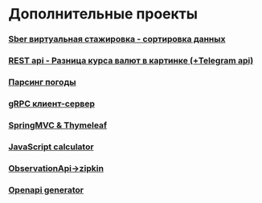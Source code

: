 # Дополнительные проекты

### [Sber виртуальная стажировка - сортировка данных](https://github.com/rusandal/sber-sortDataFromFile)
### [REST api - Разница курса валют в картинке (+Telegram api)](https://github.com/rusandal/currency-exchange-rate-to-gif)
### [Парсинг погоды](https://github.com/rusandal/weatherParsing)
### [gRPC клиент-сервер](https://github.com/rusandal/gRPC_client_server)
### [SpringMVC & Thymeleaf](https://github.com/rusandal/hellow-world-springMVC-thymeleaf--for)
### [JavaScript calculator](https://github.com/rusandal/js-calculator)
### [ObservationApi->zipkin](https://github.com/rusandal/SpringBoot3_ObservationAPI)
### [Openapi generator](https://github.com/rusandal/openapi-maven-class-generator)
